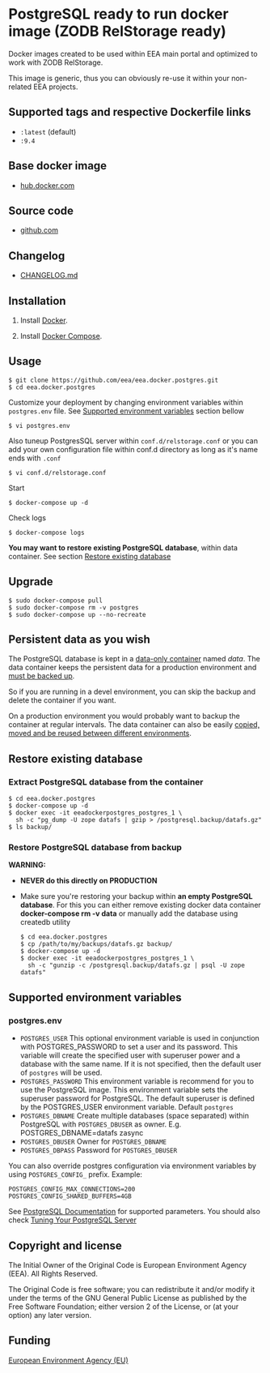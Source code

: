# PostgreSQL ready to run docker image (ZODB RelStorage ready)

Docker images created to be used within EEA main portal and optimized to work
with ZODB RelStorage.

This image is generic, thus you can obviously re-use it within
your non-related EEA projects.

## Supported tags and respective Dockerfile links

  - `:latest` (default)
  - `:9.4`

## Base docker image

 - [hub.docker.com](https://registry.hub.docker.com/u/eeacms/postgres)

## Source code

  - [github.com](http://github.com/eea/eea.docker.postgres)

## Changelog

  - [CHANGELOG.md](https://github.com/eea/eea.docker.postgres/blob/master/CHANGELOG.md)

## Installation

1. Install [Docker](https://www.docker.com/).

2. Install [Docker Compose](https://docs.docker.com/compose/).

## Usage

    $ git clone https://github.com/eea/eea.docker.postgres.git
    $ cd eea.docker.postgres

Customize your deployment by changing environment variables
within `postgres.env` file.
See [Supported environment variables](#env) section bellow

    $ vi postgres.env

Also tuneup PostgresSQL server within `conf.d/relstorage.conf` or you can
add your own configuration file within conf.d directory as long as it's
name ends with `.conf`

    $ vi conf.d/relstorage.conf

Start

    $ docker-compose up -d

Check logs

    $ docker-compose logs

**You may want to restore existing PostgreSQL database**,
within data container. See section [Restore existing database](#restore)


## Upgrade

    $ sudo docker-compose pull
    $ sudo docker-compose rm -v postgres
    $ sudo docker-compose up --no-recreate


## Persistent data as you wish
The PostgreSQL database is kept in a
[data-only container](https://medium.com/@ramangupta/why-docker-data-containers-are-good-589b3c6c749e)
named *data*. The data container keeps the persistent data for a production environment and
[must be backed up](https://github.com/paimpozhil/docker-volume-backup).

So if you are running in a devel environment, you can skip the backup and delete
the container if you want.

On a production environment you would probably want to backup the container at regular intervals.
The data container can also be easily
[copied, moved and be reused between different environments](https://docs.docker.com/userguide/dockervolumes/#backup-restore-or-migrate-data-volumes).


<a name="restore"></a>
## Restore existing database


### Extract PostgreSQL database from the container

    $ cd eea.docker.postgres
    $ docker-compose up -d
    $ docker exec -it eeadockerpostgres_postgres_1 \
      sh -c "pg_dump -U zope datafs | gzip > /postgresql.backup/datafs.gz"
    $ ls backup/

### Restore PostgreSQL database from backup

**WARNING:**

- **NEVER do this directly on PRODUCTION**
- Make sure you're restoring your backup within **an empty PostgreSQL database**.
  For this you can either remove existing docker data container
  **docker-compose rm -v data**
  or manually add the database using createdb utility


      $ cd eea.docker.postgres
      $ cp /path/to/my/backups/datafs.gz backup/
      $ docker-compose up -d
      $ docker exec -it eeadockerpostgres_postgres_1 \
        sh -c "gunzip -c /postgresql.backup/datafs.gz | psql -U zope datafs"


<a name="env"></a>
## Supported environment variables


### postgres.env ###

* `POSTGRES_USER` This optional environment variable is used in conjunction
   with POSTGRES_PASSWORD to set a user and its password. This variable will
   create the specified user with superuser power and a database with the same name.
   If it is not specified, then the default user of `postgres` will be used.
* `POSTGRES_PASSWORD` This environment variable is recommend for you to use
  the PostgreSQL image. This environment variable sets the superuser password
  for PostgreSQL. The default superuser is defined by the POSTGRES_USER
  environment variable. Default `postgres`
* `POSTGRES_DBNAME` Create multiple databases (space separated) within PostgreSQL with `POSTGRES_DBUSER` as owner.
  E.g. POSTGRES_DBNAME=datafs zasync
* `POSTGRES_DBUSER` Owner for `POSTGRES_DBNAME`
* `POSTGRES_DBPASS` Password for `POSTGRES_DBUSER`

You can also override postgres configuration via environment variables by using
`POSTGRES_CONFIG_` prefix. Example:

    POSTGRES_CONFIG_MAX_CONNECTIONS=200
    POSTGRES_CONFIG_SHARED_BUFFERS=4GB

See [PostgreSQL Documentation](http://www.postgresql.org/docs/9.4/static/runtime-config.html) for supported parameters.
You should also check [Tuning Your PostgreSQL Server](https://wiki.postgresql.org/wiki/Tuning_Your_PostgreSQL_Server)


## Copyright and license

The Initial Owner of the Original Code is European Environment Agency (EEA).
All Rights Reserved.

The Original Code is free software;
you can redistribute it and/or modify it under the terms of the GNU
General Public License as published by the Free Software Foundation;
either version 2 of the License, or (at your option) any later
version.


## Funding

[European Environment Agency (EU)](http://eea.europa.eu)
